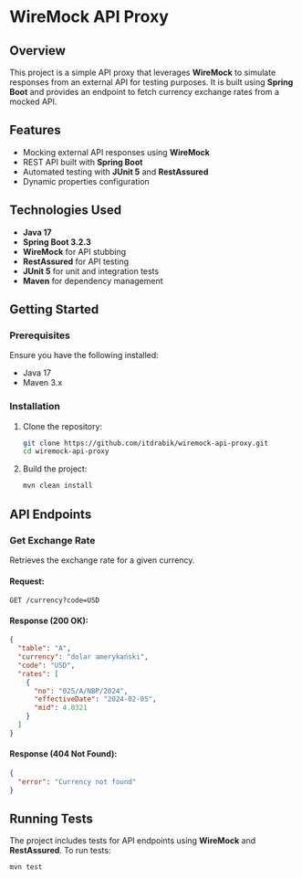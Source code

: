 # WireMock API Proxy

## Overview

This project is a simple API proxy that leverages **WireMock** to simulate responses from an external API for testing
purposes. It is built using **Spring Boot** and provides an endpoint to fetch currency exchange rates from a mocked API.

## Features

- Mocking external API responses using **WireMock**
- REST API built with **Spring Boot**
- Automated testing with **JUnit 5** and **RestAssured**
- Dynamic properties configuration

## Technologies Used

- **Java 17**
- **Spring Boot 3.2.3**
- **WireMock** for API stubbing
- **RestAssured** for API testing
- **JUnit 5** for unit and integration tests
- **Maven** for dependency management

## Getting Started

### Prerequisites

Ensure you have the following installed:

- Java 17
- Maven 3.x

### Installation

1. Clone the repository:

   ```sh
   git clone https://github.com/itdrabik/wiremock-api-proxy.git
   cd wiremock-api-proxy
   ```

2. Build the project:

   ```sh
   mvn clean install
   ```

## API Endpoints

### Get Exchange Rate

Retrieves the exchange rate for a given currency.

#### Request:

```
GET /currency?code=USD
```

#### Response (200 OK):

```json
{
  "table": "A",
  "currency": "dolar amerykański",
  "code": "USD",
  "rates": [
    {
      "no": "025/A/NBP/2024",
      "effectiveDate": "2024-02-05",
      "mid": 4.0321
    }
  ]
}

```

#### Response (404 Not Found):

```json
{
  "error": "Currency not found"
}
```

## Running Tests

The project includes tests for API endpoints using **WireMock** and **RestAssured**. To run tests:

```sh
mvn test
```

